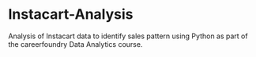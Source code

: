 # Instacart-Analysis
Analysis of Instacart data to identify sales pattern using Python as part of the careerfoundry Data Analytics course.
